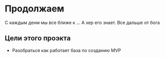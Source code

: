 # Продолжаем
С каждым денм мы все ближе к ... А хер его знает. Все дальше от бога

## Цели этого проэкта
- Разобраться как работает база по созданию MVP
